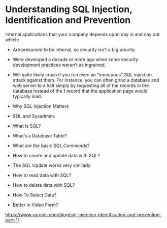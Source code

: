 # Understanding SQL Injection, Identification and Prevention
 Internal applications that your company depends upon day in and day out which:
* Are presumed to be internal, so security isn’t a big priority.  
* Were developed a decade or more ago when some security development practices weren’t as ingrained.  
* Will quite likely crash if you run even an “innocuous” SQL injection attack against them. For instance, you can often grind a database and web server to a halt simply by requesting all of the records in the database instead of the 1 record that the application page would typically load.    

* Why SQL Injection Matters  
* SQL and Sysadmins  
* What is SQL?  
* What’s a Database Table?  
* What are the basic SQL Commands?  
* How to create and update data with SQL?  
* The SQL Update works very similarly  
* How to read data with SQL?  
* How to delete data with SQL?  
* How To Select Data?  
* Better in Video Form?  

https://www.varonis.com/blog/sql-injection-identification-and-prevention-part-1/
